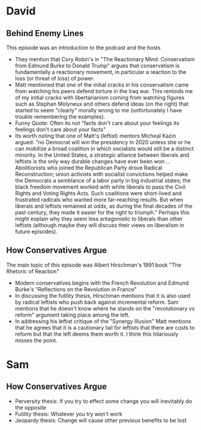 # David 

## Behind Enemy Lines

This episode was an introduction to the podcast and the hosts

- They mention that Cory Robin's in "The Reactionary Mind: Conservatism from Edmund Burke to Donald Trump" argues that conservatism is fundamentally a reactionary movement, in particular a reaction to the loss (or threat of loss) of power. 
- Matt mentioned that one of the initial cracks in his conservatism came from watching his peers defend torture in the Iraq war. This reminds me of my initial cracks with libertarianism coming from watching figures such as Stephan Molyneux and others defend ideas (on the right) that started to seem "clearly" morally wrong to me (unfortunately I have trouble remembering the examples).
- Funny Quote: Often its not "facts don't care about your feelings its feelings don't care about your facts"
- Its worth noting that one of Matt's (leftist) mentors Micheal Kazin argued: "no Democrat will win the presidency in 2020 unless she or he can mobilize a broad coalition in which socialists would still be a distinct minority. In the United States, a strategic alliance between liberals and leftists is the only way durable changes have ever been won ... Abolitionists who joined the Republican Party drove Radical Reconstruction; union activists with socialist convictions helped make the Democrats a semblance of a labor party in big industrial states; the black freedom movement worked with white liberals to pass the Civil Rights and Voting Rights Acts. Such coalitions were short-lived and frustrated radicals who wanted more far-reaching results. But when liberals and leftists remained at odds, as during the final decades of the past century, they made it easier for the right to triumph." Perhaps this might explain why they seem less antagonistic to liberals than other leftists (although maybe they will discuss their views on liberalism in future episodes).

## How Conservatives Argue

The main topic of this episode was Albert Hirschman's 1991 book "The Rhetoric of Reaction"

- Modern conservatives begins with the French Revolution and Edmund Burke's "Reflections on the Revolution in France"
- In discussing the futility thesis, Hirschman mentions that it is also used by radical leftists who push back against incremental reform. Sam mentions that he doesn't know where he stands on the "revolutionary vs reform" argument taking place among the left. 
- In addressing his leftist critique of the "Synergy Illusion"  Matt mentions that he agrees that it is a cautionary tail for leftists that there are costs to reform but that the left deems them worth it. I think this hilariously misses the point.

# Sam

## How Conservatives Argue

* Perversity thesis: If you try to effect some change you will inevitably do the opposite
* Futility thesis: Whatever you try won't work
* Jeopardy thesis: Change will cause other previous benefits to be lost
